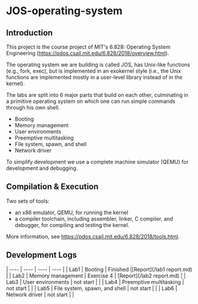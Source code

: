# JOS-operating-system

## Introduction
This project is the course project of MIT's 6.828: Operating System Engineering (https://pdos.csail.mit.edu/6.828/2018/overview.html).

The operating system we are building is called JOS, has Unix-like functions (e.g., fork, exec), but is implemented in an exokernel style (i.e., the Unix functions are implemented mostly in a user-level library instead of in the kernel).

The labs are split into 6 major parts that build on each other, culminating in a primitive operating system on which one can run simple commands through his own shell.

* Booting
* Memory management
* User environments
* Preemptive multitasking
* File system, spawn, and shell
* Network driver

To simplify development we use a complete machine simulator (QEMU) for development and debugging.

## Compilation & Execution

Two sets of tools: 

* an x86 emulator, QEMU, for running the kernel
* a compiler toolchain, including assembler, linker, C compiler, and debugger, for compiling and testing the kernel. 

More information, see https://pdos.csail.mit.edu/6.828/2018/tools.html.

## Development Logs
| ---- | ---- | ---- | ---- |
| Lab1 | Booting | Finished |[Report](/lab1 report.md) |
| Lab2 | Memory management | Exercise 4 | [Report](/lab2 report.md) |
| Lab3 | User environments | not start | |
| Lab4 | Preemptive multitasking | not start | |
| Lab5 | File system, spawn, and shell | not start | |
| Lab6 | Network driver | not start | |
